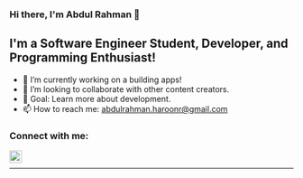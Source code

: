 ### Hi there, I'm Abdul Rahman 👋

## I'm a Software Engineer Student, Developer, and Programming Enthusiast!

- 🔭 I’m currently working on a building apps!
- 👯 I’m looking to collaborate with other content creators.
- 🥅 Goal: Learn more about development.
- 📫 How to reach me: abdulrahman.haroonr@gmail.com

### Connect with me:

[<img align="left" alt="abdul-rahman-haroon | LinkedIn" width="22px" src="https://cdn.jsdelivr.net/npm/simple-icons@v3/icons/linkedin.svg" />][linkedin]

<br />

---

<!--<img align="left" alt="Abdul Rahman's Github Stats" src="https://github-readme-stats.vercel.app/api?username=abdulrahman-haroon&show_icons=true&hide_border=true" />-->

[linkedin]: https://www.linkedin.com/in/abdul-rahman-haroon/

<!--
**abdulrahman-haroon/abdulrahman-haroon** is a ✨ _special_ ✨ repository because its `README.md` (this file) appears on your GitHub profile.

Here are some ideas to get you started:

- 🔭 I’m currently working on ...
- 🌱 I’m currently learning ...
- 👯 I’m looking to collaborate on ...
- 🤔 I’m looking for help with ...
- 💬 Ask me about ...
- 📫 How to reach me: ...
- 😄 Pronouns: ...
- ⚡ Fun fact: ...
-->
